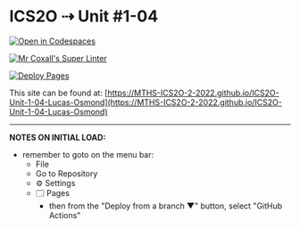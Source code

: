 # ICS2O ⇢ Unit #1-04

[![Open in Codespaces](https://classroom.github.com/assets/launch-codespace-f4981d0f882b2a3f0472912d15f9806d57e124e0fc890972558857b51b24a6f9.svg)](https://classroom.github.com/open-in-codespaces?assignment_repo_id=10215928)

[![Mr Coxall's Super Linter](https://github.com/MTHS-ICS2O-2-2022/ICS2O-Unit-1-04-Lucas-Osmond/workflows/Mr%20Coxall's%20Super%20Linter/badge.svg)](https://github.com/MTHS-ICS2O-2-2022/ICS2O-Unit-1-04-Lucas-Osmond/actions)

[![Deploy Pages](https://github.com/MTHS-ICS2O-2-2022/ICS2O-Unit-1-04-Lucas-Osmond/workflows/Deploy%20Pages/badge.svg)](https://github.com/MTHS-ICS2O-2-2022/ICS2O-Unit-1-04-Lucas-Osmond/actions)

This site can be found at: [https://MTHS-ICS2O-2-2022.github.io/ICS2O-Unit-1-04-Lucas-Osmond](https://MTHS-ICS2O-2-2022.github.io/ICS2O-Unit-1-04-Lucas-Osmond)

---

**NOTES ON INITIAL LOAD:**
- remember to goto on the menu bar:
  - File
  - Go to Repository
  - ⚙ Settings
  - 🗔 Pages
    - then from the "Deploy from a branch ▼" button, select "GitHub Actions"
